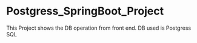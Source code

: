 # Postgress_SpringBoot_Project
This Project shows the DB operation from front end. DB used is Postgress SQL
